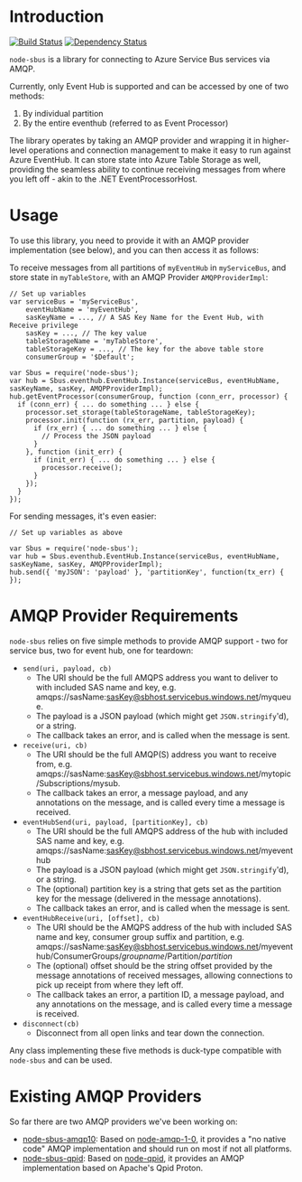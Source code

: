 Introduction
============

[![Build Status](https://secure.travis-ci.org/jmspring/node-sbus.png?branch=master)](https://travis-ci.org/jmspring/node-sbus)
[![Dependency Status](https://david-dm.org/jmspring/node-sbus.png)](https://david-dm.org/jmspring/node-sbus)

`node-sbus` is a library for connecting to Azure Service Bus services via AMQP.

Currently, only Event Hub is supported and can be accessed by one of two methods:

1. By individual partition
2. By the entire eventhub (referred to as Event Processor)

The library operates by taking an AMQP provider and wrapping it in higher-level operations and connection management
to make it easy to run against Azure EventHub.  It can store state into Azure Table Storage as well, providing the seamless
ability to continue receiving messages from where you left off - akin to the .NET EventProcessorHost.

Usage
=====

To use this library, you need to provide it with an AMQP provider implementation (see below), and you can then access it as follows:

To receive messages from all partitions of `myEventHub` in `myServiceBus`, and store state in `myTableStore`, with an AMQP Provider `AMQPProviderImpl`:

    // Set up variables
    var serviceBus = 'myServiceBus',
        eventHubName = 'myEventHub',
        sasKeyName = ..., // A SAS Key Name for the Event Hub, with Receive privilege
        sasKey = ..., // The key value
        tableStorageName = 'myTableStore',
        tableStorageKey = ..., // The key for the above table store
        consumerGroup = '$Default';

    var Sbus = require('node-sbus');
    var hub = Sbus.eventhub.EventHub.Instance(serviceBus, eventHubName, sasKeyName, sasKey, AMQPProviderImpl);
    hub.getEventProcessor(consumerGroup, function (conn_err, processor) {
      if (conn_err) { ... do something ... } else {
        processor.set_storage(tableStorageName, tableStorageKey);
        processor.init(function (rx_err, partition, payload) {
          if (rx_err) { ... do something ... } else {
            // Process the JSON payload
          }
        }, function (init_err) {
          if (init_err) { ... do something ... } else {
            processor.receive();
          }
        });
      }
    });

For sending messages, it's even easier:

    // Set up variables as above

    var Sbus = require('node-sbus');
    var hub = Sbus.eventhub.EventHub.Instance(serviceBus, eventHubName, sasKeyName, sasKey, AMQPProviderImpl);
    hub.send({ 'myJSON': 'payload' }, 'partitionKey', function(tx_err) { });

AMQP Provider Requirements
==========================

`node-sbus` relies on five simple methods to provide AMQP support - two for service bus, two for event hub, one for teardown:

* `send(uri, payload, cb)`
  * The URI should be the full AMQPS address you want to deliver to with included SAS name and key,
    e.g. amqps://sasName:sasKey@sbhost.servicebus.windows.net/myqueue.
  * The payload is a JSON payload (which might get `JSON.stringify`'d), or a string.
  * The callback takes an error, and is called when the message is sent.
* `receive(uri, cb)`
  * The URI should be the full AMQP(S) address you want to receive from, e.g. amqps://sasName:sasKey@sbhost.servicebus.windows.net/mytopic/Subscriptions/mysub.
  * The callback takes an error, a message payload, and any annotations on the message, and is called every time a message
    is received.
* `eventHubSend(uri, payload, [partitionKey], cb)`
  * The URI should be the full AMQPS address of the hub with included SAS name and key,
    e.g. amqps://sasName:sasKey@sbhost.servicebus.windows.net/myeventhub
  * The payload is a JSON payload (which might get `JSON.stringify`'d), or a string.
  * The (optional) partition key is a string that gets set as the partition key for the message (delivered in the
    message annotations).
  * The callback takes an error, and is called when the message is sent.
* `eventHubReceive(uri, [offset], cb)`
  * The URI should be the AMQPS address of the hub with included SAS name and key, consumer group suffix and partition,
    e.g. amqps://sasName:sasKey@sbhost.servicebus.windows.net/myeventhub/ConsumerGroups/_groupname_/Partition/_partition_
  * The (optional) offset should be the string offset provided by the message annotations of received messages, allowing
    connections to pick up receipt from where they left off.
  * The callback takes an error, a partition ID, a message payload, and any annotations on the message, and is called every time a message
    is received.
* `disconnect(cb)`
  * Disconnect from all open links and tear down the connection.

Any class implementing these five methods is duck-type compatible with `node-sbus` and can be used.

Existing AMQP Providers
=======================

So far there are two AMQP providers we've been working on:

* [node-sbus-amqp10](https://github.com/noodlefrenzy/node-sbus-amqp10): Based on [node-amqp-1-0](https://github.com/noodlefrenzy/node-amqp-1-0),
  it provides a "no native code" AMQP implementation and should run on most if not all platforms.
* [node-sbus-qpid](https://github.com/noodlefrenzy/node-sbus-qpid): Based on [node-qpid](https://github.com/jmspring/node-qpid),
  it provides an AMQP implementation based on Apache's Qpid Proton.

